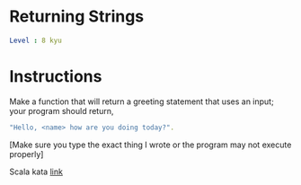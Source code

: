 # Returning Strings

```yaml
Level : 8 kyu
```



# Instructions
Make a function that will return a greeting statement that uses an input; your program should return,

```yaml
"Hello, <name> how are you doing today?".
```
[Make sure you type the exact thing I wrote or the program may not execute properly]

Scala kata [link](https://www.codewars.com/kata/55a70521798b14d4750000a4/train/scala)